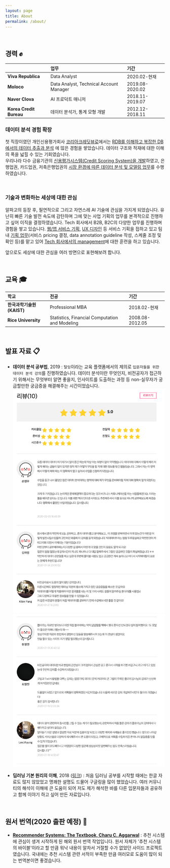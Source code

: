```yaml
---
layout: page
title: About
permalink: /about/
---
```


<!-- <br>
# 안녕하세요, Chloe 입니다. &#9997; -->
<br>

## 경력 &#9994;

|       | 업무 | 기간 |
|:-----------------|:----------------------|:-----------------|
| **Viva Republica**  | Data Analyst     | 2020.02-현재 |
| **Moloco**  | Data Analyst, Technical Account Manager                | 2019.08-2020.02 |
| **Naver Clova**  | AI 프로덕트 매니저                | 2018.11-2019.07 |
| **Korea Credit Bureau** | 데이터 분석가, 통계 모형 개발 | 2012.12-2018.11 |


### 데이터 분석 경험 확장  
첫 직장이였던 개인신용평가회사 [코리아크레딧뷰로](https://ko.wikipedia.org/wiki/%EC%BD%94%EB%A6%AC%EC%95%84%ED%81%AC%EB%A0%88%EB%94%A7%EB%B7%B0%EB%A1%9C)에서는 <U>RDB를 이해하고 복잡한 DB에서의 데이터 추출과 분석</U> 에 많은 경험을 쌓았습니다. 데이터 구조와 적재에 대한 이해의 폭을 넓힐 수 있는 기회였습니다.  
우리나라 다수 금융기관의 <U>신용평가시스템(Credit Scoring System)을 개발</U>하였고,
은행업권, 카드업권, 저축은행업권의 <U>시장 환경에 따른 데이터 분석 및 모델링 업무</U>를 수행하였습니다.

<br>

### 기술과 변화하는 세상에 대한 관심
알파고의 등장 후, 필연적으로 그리고 자연스레 AI 기술에 관심을 가지게 되었습니다.
유난히 빠른 기술 발전 속도에 감탄하며 그에 맞는 사업 기획의 업무를 본격적으로 진행하고 싶어 이직을 결정하였습니다.
Tech 회사에서 B2B, B2C의 다양한 업무를 진행하며 경험을 쌓고 있습니다. <U>웹/앱 서비스 기획</U>, <U>UX 디자인</U> 등 서비스 기획을 접하고 있고 팀 내 <U>기획 업무</U>(서비스 pricing 결정, data annotation guideline 작성, 스케줄 조정 및 확인 등)를 맡고 있어 <U>Tech 회사에서의 management</U>에 대한 훈련을 하고 있습니다.

앞으로도 세상에 대한 관심을 여러 방면으로 표현해보려 합니다.

<br>

## 교육 &#127891;


| 학교        | 전공 | 기간 |
|:-----------------|:----------------------|:-----------------|
| **한국과학기술원(KAIST)**           | Professional MBA                                | 2018.02-현재 |
| **Rice University** | Statistics, Financial Computation and Modeling  | 2008.08-2012.05 |

<br>

## 발표 자료 &#x1F4CB;
 - **데이터 분석 공부법**, 2019
 : `탈잉`이라는 교육 플랫폼에서의 제의로 `입문자들을 위한 데이터 분석 강의`를 진행하였습니다. 데이터 분석이란 무엇인지, 비전공자가 접근하기 위해서는 무엇부터 알면 좋을지, 인사이트를 도출하는 과정 등 non-실무자가 궁금할만한 궁금증을 해결해주는 시간이었습니다.
 ![수강생 리뷰1](../images/review1.png) ![수강생 리뷰2](../images/review2.png)

 - **딥러닝 기본 원리의 이해**, 2018 ([링크](https://www.slideshare.net/HeeWonPark11))
 : 처음 딥러닝 공부를 시작할 때에는 한글 자료도 많지 않았었고 명쾌한 설명도 드물어 구글링을 많이 했었습니다. 여러 커뮤니티의 해석이 이해에 큰 도움이 되어 저도 제가 해석한 바를 다른 입문자들과 공유하고 함께 이야기 하고 싶어 만든 자료입니다.

<br>

## 원서 번역(2020 출판 예정) &#x1F4D6;
  - [**Recommender Systems: The Textbook, Charu C. Aggarwal**](https://www.amazon.com/Recommender-Systems-Textbook-Charu-Aggarwal/dp/3319296574)
  : 추천 시스템에 관심이 생겨 시작하게 된 해외 원서 번역 작업입니다. 원서 자체가 '추천 시스템의 바이블'이라고 할 만큼 워낙 내용이 알차서 거절할 수가 없었던 사이드 프로젝트였습니다. 국내에는 추천 시스템 관련 서적이 부족한 만큼 여러모로 도움이 많이 되는 번역본이면 좋겠습니다.
